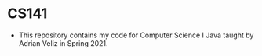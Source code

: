 # CS141
- This repository contains my code for Computer Science I Java taught by Adrian Veliz in Spring 2021.
